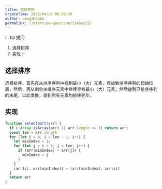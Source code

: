 ```yaml
---
title: 选择排序
createTime: 2022/04/25 06:39:29
author: pengzhanbo
permalink: /interview-question/5z48vy52/
---
```


::: tip 提问

1. 选择排序
2. 实现
:::

## 选择排序

选择排序，首先在未排序序列中找到最小（大）元素，存放到排序序列的起始位置，然后，再从剩余未排序元素中继续寻找最小（大）元素，然后放到已排序序列的末尾。以此类推，直到所有元素均排序完毕。

## 实现

``` js
function selectSort(arr) {
  if (!Array.isArray(arr) || arr.length <= 1) return arr;
  const len = arr.length
  for (let i = 0; i < len - 1; i++) {
    let minIndex = i;
    for (let j = i + 1; j < len; j++) {
      if (arr[minIndex] > arr[j]) {
        minIndex = j
      }
    }
    [arr[i], arr[minIndex]] = [arr[minIndex], arr[i]]
  }
  return arr
}
```
